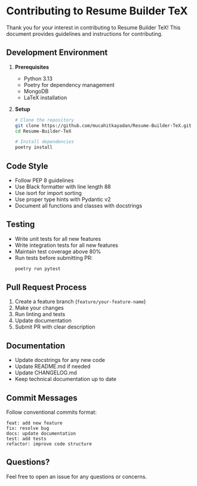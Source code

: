 # Contributing to Resume Builder TeX

Thank you for your interest in contributing to Resume Builder TeX! This document provides guidelines and instructions for contributing.

## Development Environment

1. **Prerequisites**
   - Python 3.13
   - Poetry for dependency management
   - MongoDB
   - LaTeX installation

2. **Setup**
   ```bash
   # Clone the repository
   git clone https://github.com/mucahitkayadan/Resume-Builder-TeX.git
   cd Resume-Builder-TeX

   # Install dependencies
   poetry install
   ```

## Code Style

- Follow PEP 8 guidelines
- Use Black formatter with line length 88
- Use isort for import sorting
- Use proper type hints with Pydantic v2
- Document all functions and classes with docstrings

## Testing

- Write unit tests for all new features
- Write integration tests for all new features
- Maintain test coverage above 80%
- Run tests before submitting PR:
  ```bash
  poetry run pytest
  ```

## Pull Request Process

1. Create a feature branch (`feature/your-feature-name`)
2. Make your changes
3. Run linting and tests
4. Update documentation
5. Submit PR with clear description

## Documentation

- Update docstrings for any new code
- Update README.md if needed
- Update CHANGELOG.md
- Keep technical documentation up to date

## Commit Messages

Follow conventional commits format:
```
feat: add new feature
fix: resolve bug
docs: update documentation
test: add tests
refactor: improve code structure
```

## Questions?

Feel free to open an issue for any questions or concerns. 
